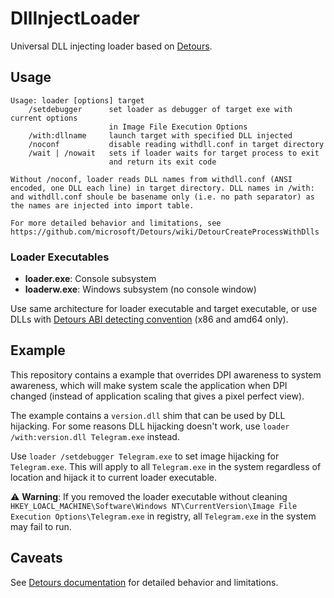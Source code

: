 # DllInjectLoader

Universal DLL injecting loader based on [Detours](https://github.com/microsoft/Detours).

## Usage

```
Usage: loader [options] target
    /setdebugger      set loader as debugger of target exe with current options
                      in Image File Execution Options
    /with:dllname     launch target with specified DLL injected
    /noconf           disable reading withdll.conf in target directory
    /wait | /nowait   sets if loader waits for target process to exit
                      and return its exit code
    
Without /noconf, loader reads DLL names from withdll.conf (ANSI encoded, one DLL each line) in target directory. DLL names in /with: and withdll.conf shoule be basename only (i.e. no path separator) as the names are injected into import table.

For more detailed behavior and limitations, see https://github.com/microsoft/Detours/wiki/DetourCreateProcessWithDlls
```

### Loader Executables

* **loader.exe**: Console subsystem
* **loaderw.exe**: Windows subsystem (no console window)

Use same architecture for loader executable and target executable, or use DLLs with [Detours ABI detecting convention][1] (x86 and amd64 only).

## Example

This repository contains a example that overrides DPI awareness to system awareness, which will make system scale the application when DPI changed (instead of application scaling that gives a pixel perfect view).

The example contains a `version.dll` shim that can be used by DLL hijacking. For some reasons DLL hijacking doesn't work, use `loader /with:version.dll Telegram.exe` instead.

Use `loader /setdebugger Telegram.exe` to set image hijacking for `Telegram.exe`. This will apply to all `Telegram.exe` in the system regardless of location and hijack it to current loader executable.

⚠ **Warning**: If you removed the loader executable without cleaning `HKEY_LOACL_MACHINE\Software\Windows NT\CurrentVersion\Image File Execution Options\Telegram.exe` in registry, all `Telegram.exe` in the system may fail to run.

## Caveats

See [Detours documentation][1] for detailed behavior and limitations.


[1]: https://github.com/microsoft/Detours/wiki/DetourCreateProcessWithDlls